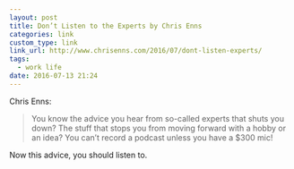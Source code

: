 ```yaml
---
layout: post
title: Don’t Listen to the Experts by Chris Enns
categories: link
custom_type: link
link_url: http://www.chrisenns.com/2016/07/dont-listen-experts/
tags:
  - work life
date: 2016-07-13 21:24
---
```

Chris Enns:

> You know the advice you hear from so-called experts that shuts you down? The stuff that stops you from moving forward with a hobby or an idea?  You can’t record a podcast unless you have a $300 mic!

Now this advice, you should listen to.
